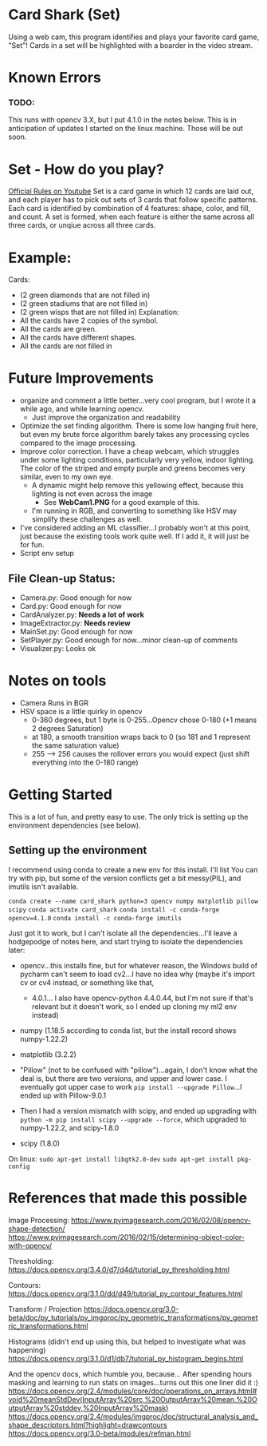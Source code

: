 # Card Shark (Set)
Using a web cam, this program identifies and plays your favorite card game, "Set"! Cards in a set will be highlighted
with a boarder in the video stream. 

# Known Errors
### TODO:
This runs with opencv 3.X, but I put 4.1.0 in the notes below. This is in anticipation of updates I started on the linux
machine. Those will be out soon.

# Set - How do you play?
[Official Rules on Youtube](https://youtu.be/NzXDfSFQ1c0)
Set is a card game in which 12 cards are laid out, and each player has to pick out sets of 3 cards that follow specific 
patterns. Each card is identified by combination of 4 features: shape, color, and fill, and count. A set is formed,
when each feature is either the same across all three cards, or unqiue across all three cards.
# Example:
Cards:
- (2 green diamonds that are not filled in)
- (2 green stadiums that are not filled in)
- (2 green wisps    that are not filled in)
Explanation:
- All the cards have 2 copies of the symbol.
- All the cards are green.
- All the cards have different shapes.
- All the cards are not filled in  
    
# Future Improvements
- organize and comment a little better...very cool program, but I wrote it a while ago, and while learning opencv.
    - Just improve the organization and readability
- Optimize the set finding algorithm. There is some low hanging fruit here, but even my brute force algorithm
barely takes any processing cycles compared to the image processing.
- Improve color correction. I have a cheap webcam, which struggles under some lighting conditions, particularly very 
yellow, indoor lighting. The color of the striped and empty purple and greens becomes very similar, even to my own eye.
    - A dynamic might help remove this yellowing effect, because this lighting is not even across the image
        - See **WebCam1.PNG** for a good example of this.
    - I'm running in RGB, and converting to something like HSV may simplify these challenges as well.
- I've considered adding an ML classifier...I probably won't at this point, just because the existing tools work quite
well. If I add it, it will just be for fun.
- Script env setup

## File Clean-up Status:
- Camera.py: Good enough for now
- Card.py: Good enough for now
- CardAnalyzer.py: **Needs a lot of work**
- ImageExtractor.py: **Needs review**
- MainSet.py: Good enough for now
- SetPlayer.py: Good enough for now...minor clean-up of comments
- Visualizer.py: Looks ok

# Notes on tools
- Camera Runs in BGR
- HSV space is a little quirky in opencv
    - 0-360 degrees, but 1 byte is 0-255...Opencv chose 0-180 (+1 means 2 degrees Saturation)
    - at 180, a smooth transition wraps back to 0 (so 181 and 1 represent the same saturation value)
    - 255 --> 256 causes the rollover errors you would expect (just shift everything into the 0-180 range)


# Getting Started
This is a lot of fun, and pretty easy to use. The only trick is setting up the environment dependencies (see below).

## Setting up the environment

I recommend using conda to create a new env for this install. I'll list You can try with pip, but some of the version
conflicts get a bit messy(PIL), and imutils isn't available.

`conda create --name card_shark python=3 opencv numpy matplotlib pillow scipy`
`conda activate card_shark`
`conda install -c conda-forge opencv=4.1.0`
`conda install -c conda-forge imutils`

Just got it to work, but I can't isolate all the dependencies...I'll leave a hodgepodge of
notes here, and start trying to isolate the dependencies later:
- opencv...this installs fine, but for whatever reason, the Windows build of pycharm can't seem
to load cv2...I have no idea why (maybe it's import cv or cv4 instead, or something like that, 
    - 4.0.1... I also have opencv-python 4.4.0.44, but I'm not sure if that's relevant
but it doesn't work, so I ended up cloning my ml2 env instead)
- numpy (1.18.5 according to conda list, but the install record shows numpy-1.22.2)
- matplotlib (3.2.2)
- "Pillow" (not to be confused with "pillow")...again, I don't know what the deal is,
but there are two versions, and upper and lower case. I eventually got upper case to work 
`pip install --upgrade Pillow`...I ended up with Pillow-9.0.1
- Then I had a version mismatch with scipy, and ended up upgrading with 
`python -m pip install scipy --upgrade --force`, which upgraded to numpy-1.22.2, and scipy-1.8.0

- scipy (1.8.0)


On linux:
`sudo apt-get install libgtk2.0-dev`
`sudo apt-get install pkg-config`


# References that made this possible
Image Processing:
https://www.pyimagesearch.com/2016/02/08/opencv-shape-detection/
https://www.pyimagesearch.com/2016/02/15/determining-object-color-with-opencv/

Thresholding:
https://docs.opencv.org/3.4.0/d7/d4d/tutorial_py_thresholding.html

Contours:
https://docs.opencv.org/3.1.0/dd/d49/tutorial_py_contour_features.html

Transform / Projection
https://docs.opencv.org/3.0-beta/doc/py_tutorials/py_imgproc/py_geometric_transformations/py_geometric_transformations.html

Histograms (didn't end up using this, but helped to investigate what was happening)
https://docs.opencv.org/3.1.0/d1/db7/tutorial_py_histogram_begins.html

And the opencv docs, which humble you, because...
After spending hours masking and learning to run stats on images...turns out this one liner did it :)
https://docs.opencv.org/2.4/modules/core/doc/operations_on_arrays.html#void%20meanStdDev(InputArray%20src,%20OutputArray%20mean,%20OutputArray%20stddev,%20InputArray%20mask)
https://docs.opencv.org/2.4/modules/imgproc/doc/structural_analysis_and_shape_descriptors.html?highlight=drawcontours
https://docs.opencv.org/3.0-beta/modules/refman.html